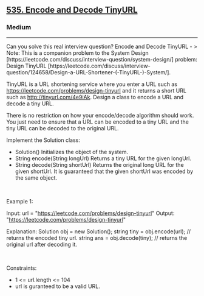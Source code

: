 <h2><a href="https://leetcode.com/problems/encode-and-decode-tinyurl/">535. Encode and Decode TinyURL</a></h2><h3>Medium</h3><hr>Can you solve this real interview question? Encode and Decode TinyURL - > Note: This is a companion problem to the System Design [https://leetcode.com/discuss/interview-question/system-design/] problem: Design TinyURL [https://leetcode.com/discuss/interview-question/124658/Design-a-URL-Shortener-(-TinyURL-)-System/].

TinyURL is a URL shortening service where you enter a URL such as https://leetcode.com/problems/design-tinyurl and it returns a short URL such as http://tinyurl.com/4e9iAk. Design a class to encode a URL and decode a tiny URL.

There is no restriction on how your encode/decode algorithm should work. You just need to ensure that a URL can be encoded to a tiny URL and the tiny URL can be decoded to the original URL.

Implement the Solution class:

 * Solution() Initializes the object of the system.
 * String encode(String longUrl) Returns a tiny URL for the given longUrl.
 * String decode(String shortUrl) Returns the original long URL for the given shortUrl. It is guaranteed that the given shortUrl was encoded by the same object.

 

Example 1:


Input: url = "https://leetcode.com/problems/design-tinyurl"
Output: "https://leetcode.com/problems/design-tinyurl"

Explanation:
Solution obj = new Solution();
string tiny = obj.encode(url); // returns the encoded tiny url.
string ans = obj.decode(tiny); // returns the original url after decoding it.


 

Constraints:

 * 1 <= url.length <= 104
 * url is guranteed to be a valid URL.